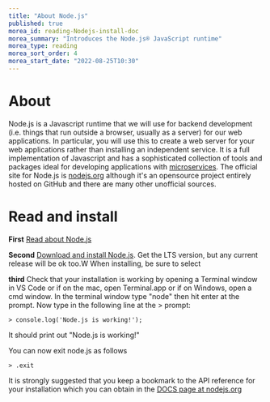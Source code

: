 ```yaml
---
title: "About Node.js"
published: true
morea_id: reading-Nodejs-install-doc
morea_summary: "Introduces the Node.js® JavaScript runtime"
morea_type: reading
morea_sort_order: 4
morea_start_date: "2022-08-25T10:30"
---
```


# About
Node.js is a Javascript runtime that we will use for backend development (i.e. things that run outside a browser, usually as a server) for our web applications. In particular, you will use this to create a web server for your web applications rather than installing an independent service. It is a full implementation of Javascript and has a sophisticated collection of tools and packages ideal for developing applications with [microservices](https://blog.cloud66.com/beginners-guide-to-building-real-world-microservices-with-node-js/). The official site for Node.js is [nodejs.org](http://nodejs.org) although it's an opensource project entirely hosted on GitHub and there are many other unofficial sources.


# Read and install
**First** [Read about Node.js](https://www.codecademy.com/articles/what-is-node)

**Second** [Download and install Node.js](https://nodejs.org/en/download/). Get the LTS version, but any current release will be ok too.W When installing, be sure to select 

**third** Check that your installation is working by opening a Terminal window in VS Code or if on the mac, open Terminal.app or if on Windows, open a cmd window. In the terminal window type "node" then hit enter at the prompt. Now type in the following line at the > prompt:

```
> console.log('Node.js is working!');
```
It should print out "Node.js is working!"

You can now exit node.js as follows
```
> .exit
```


It is strongly suggested that you keep a bookmark to the API reference for your installation which you can obtain in the [DOCS page at nodejs.org](https://nodejs.org/en/docs/)